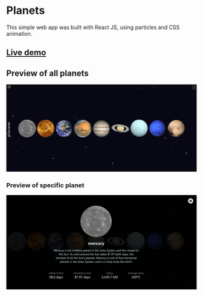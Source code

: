 # Planets 

This simple web app was built with React JS, using particles and CSS animation.


## [Live demo](https://versi-on.github.io/planets/)

## Preview of all planets

![screenshot of one page](./src/assets/img/planets-screenshot.PNG)

### Preview of specific planet

![screenshot of mercury](./src/assets/img/planets-mercury-screenshot.PNG)
